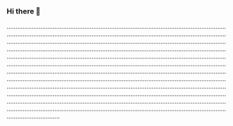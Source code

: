 ### Hi there 👋

..............................................................................................................................................................................................................................................................................................................................................................................................................................................................................................................................................................................................................................................................................................................................................................................................................................................................................................................................................................................................................................................................................................................................................................................................................................................................................................................................................................................................................................................................................................................................................................................